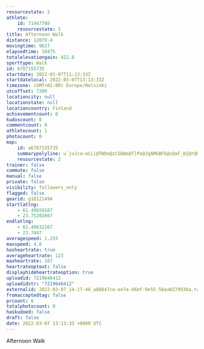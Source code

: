 ```yaml
---
resourcestate: 2
athlete:
    id: 71447788
    resourcestate: 1
title: Afternoon Walk
distance: 12079.4
movingtime: 9627
elapsedtime: 10475
totalelevationgain: 422.8
sporttype: Walk
id: 6787155735
startdate: 2022-03-07T11:13:33Z
startdatelocal: 2022-03-07T13:13:33Z
timezone: (GMT+02:00) Europe/Helsinki
utcoffset: 7200
locationcity: null
locationstate: null
locationcountry: Finland
achievementcount: 0
kudoscount: 0
commentcount: 0
athletecount: 1
photocount: 0
map:
    id: a6787155735
    summarypolyline: u`jvJca~oCL|@TWDo@zCGbBe@T[Po@JgAMkBFk@c@aF_@{@r@OfCuAZo@vDMr@cAdAHzAeANVh@a@zDq@r@ZLj@GzA_@dA`@fAf@HAhGJnAp@nB`@J^fDArJk@x@m@gAAc@o@b@F`CGrA}B~MPf@[zB]t@GfAeAzDC`ASo@MLSs@Sd@Y|JPhF?fESlI]fEPjAj@V~@bBBr@[jADv@U~BPnFLvAz@|DfAl@MtDN`Br@l@`@|@v@dDDbALLGn@^t@LlAWwBB[QUK_@@i@m@yDg@mAq@k@kAsBs@`CQAI_@q@h@e@eBCwAq@cEWA_@jGA~HL|A`@dAr@rAU`BOtFh@|BZNHpFR|AB`B_@rB}@fBo@fCW^a@Cc@`BYlD]xCQn@ZpFKIg@lCFxEg@g@e@CMg@m@f@RvDIl@s@DqA}Ao@WQ_AiA}BaAmC[jCwA`Gc@wBs@rAs@yAMs@o@m@IHk@lDp@`BXnEn@aBx@tAbAeEj@pB|@jAhAiDBs@^FV{Bu@yD_AyB{ByBi@Fm@dAq@rDYf@{@]Ou@kEqCgCs@yB_CaAUw@s@Ol@oBvEs@`DiB~EC^z@tAk@rAMzAwAjFMDGa@{@oBk@k@mAvDw@`FbA`D_@fBq@xEBVv@?j@iAQf@dBbB`@|AfAm@b@ZBd@d@o@~AAl@x@Ar@H?I@?e@l@r@p@NhAtBd@?V_@Xm@NoAo@wDAw@cA}DgBqBoAwEUY`DgHp@jAHGnB{EwAeDWEqAoDMAA]i@[Ik@UMmAeCSBCu@]k@UiAHiBc@cAz@cEp@fAjAvALp@T@j@zAJDVg@~B}HZM`@w@bAcEjAuB@g@pC{DtAaCj@wA`BMfBkAvC_At@P~@dAHe@QsDFg@f@|AOB\BBr@h@t@j@fBlAzAtARz@iC?s@XiAQoFFcAa@gDc@oAkAgHY{@{AgB}BwAq@Bo@_Ag@sCt@}BAm@WIa@nAa@BK^uAeBo@]WaBD_B`@Kl@cBvAyBRADmAR~@\Z\n@p@gALiC|@_DX_@HeAz@qEdBmEtAeAFxAPNGRh@Xf@l@S`Aw@|HeAjEI?A}Bg@_BBgAm@qBs@_DY_BTG?Qm@a@qAsDs@s@sB{Da@}O
    resourcestate: 2
trainer: false
commute: false
manual: false
private: false
visibility: followers_only
flagged: false
gearid: g10121494
startlatlng:
    - 61.49659167
    - 23.75202667
endlatlng:
    - 61.49632167
    - 23.7447
averagespeed: 1.255
maxspeed: 4.8
hasheartrate: true
averageheartrate: 123
maxheartrate: 167
heartrateoptout: false
displayhideheartrateoption: true
uploadid: 7219646412
uploadidstr: "7219646412"
externalid: 2022-03-07_14-17-46_a88847ce-ee7e-46bf-9e55-58aa027993ba.tcx
fromacceptedtag: false
prcount: 0
totalphotocount: 0
haskudoed: false
draft: false
date: 2022-03-07 13:13:33 +0000 UTC
---
```

Afternoon Walk